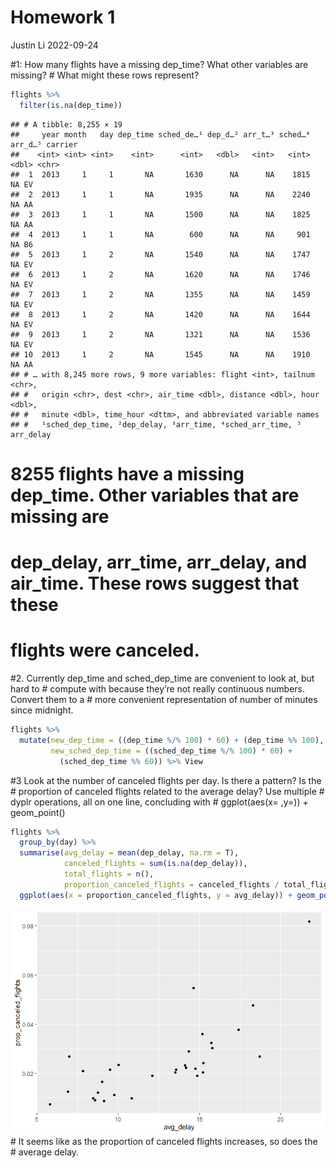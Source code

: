 Homework 1
================
Justin Li
2022-09-24

\#1: How many flights have a missing dep_time? What other variables are
missing? \# What might these rows represent?

``` r
flights %>%
  filter(is.na(dep_time))
```

    ## # A tibble: 8,255 × 19
    ##     year month   day dep_time sched_de…¹ dep_d…² arr_t…³ sched…⁴ arr_d…⁵ carrier
    ##    <int> <int> <int>    <int>      <int>   <dbl>   <int>   <int>   <dbl> <chr>  
    ##  1  2013     1     1       NA       1630      NA      NA    1815      NA EV     
    ##  2  2013     1     1       NA       1935      NA      NA    2240      NA AA     
    ##  3  2013     1     1       NA       1500      NA      NA    1825      NA AA     
    ##  4  2013     1     1       NA        600      NA      NA     901      NA B6     
    ##  5  2013     1     2       NA       1540      NA      NA    1747      NA EV     
    ##  6  2013     1     2       NA       1620      NA      NA    1746      NA EV     
    ##  7  2013     1     2       NA       1355      NA      NA    1459      NA EV     
    ##  8  2013     1     2       NA       1420      NA      NA    1644      NA EV     
    ##  9  2013     1     2       NA       1321      NA      NA    1536      NA EV     
    ## 10  2013     1     2       NA       1545      NA      NA    1910      NA AA     
    ## # … with 8,245 more rows, 9 more variables: flight <int>, tailnum <chr>,
    ## #   origin <chr>, dest <chr>, air_time <dbl>, distance <dbl>, hour <dbl>,
    ## #   minute <dbl>, time_hour <dttm>, and abbreviated variable names
    ## #   ¹​sched_dep_time, ²​dep_delay, ³​arr_time, ⁴​sched_arr_time, ⁵​arr_delay

# 8255 flights have a missing dep_time. Other variables that are missing are

# dep_delay, arr_time, arr_delay, and air_time. These rows suggest that these

# flights were canceled.

\#2. Currently dep_time and sched_dep_time are convenient to look at,
but hard to \# compute with because they’re not really continuous
numbers. Convert them to a \# more convenient representation of number
of minutes since midnight.

``` r
flights %>%
  mutate(new_dep_time = ((dep_time %/% 100) * 60) + (dep_time %% 100), 
         new_sched_dep_time = ((sched_dep_time %/% 100) * 60) + 
           (sched_dep_time %% 60)) %>% View
```

\#3 Look at the number of canceled flights per day. Is there a pattern?
Is the \# proportion of canceled flights related to the average delay?
Use multiple \# dyplr operations, all on one line, concluding with \#
ggplot(aes(x= ,y=)) + geom_point()

``` r
flights %>%
  group_by(day) %>%
  summarise(avg_delay = mean(dep_delay, na.rm = T),
            canceled_flights = sum(is.na(dep_delay)),
            total_flights = n(),
            proportion_canceled_flights = canceled_flights / total_flights) %>%
  ggplot(aes(x = proportion_canceled_flights, y = avg_delay)) + geom_point()
```

![](README_files/figure-gfm/unnamed-chunk-3-1.png)<!-- --> \# It seems
like as the proportion of canceled flights increases, so does the \#
average delay.
